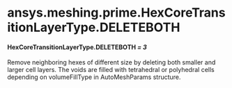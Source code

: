 <a id="ansys-meshing-prime-hexcoretransitionlayertype-deleteboth"></a>

# ansys.meshing.prime.HexCoreTransitionLayerType.DELETEBOTH

<a id="ansys.meshing.prime.HexCoreTransitionLayerType.DELETEBOTH"></a>

#### HexCoreTransitionLayerType.DELETEBOTH *= 3*

Remove neighboring hexes of different size by deleting both smaller and larger cell layers. The voids are filled with tetrahedral or polyhedral cells depending on volumeFillType in AutoMeshParams structure.

<!-- !! processed by numpydoc !! -->
